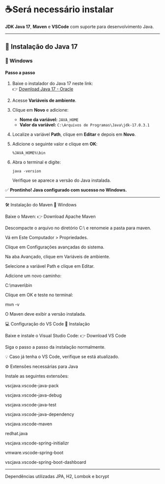# ☕Será necessário instalar

**JDK Java 17**, **Maven** e **VSCode** com suporte para desenvolvimento Java.

---

## 🧩 Instalação do Java 17

### 🔹 Windows

#### Passo a passo

1. Baixe o instalador do Java 17 neste link:  
   👉 [Download Java 17 - Oracle](https://download.oracle.com/java/17/archive/jdk-17.0.6_windows-x64_bin.msi)

2. Acesse **Variáveis de ambiente**.

3. Clique em **Novo** e adicione:
    - **Nome da variável:** `JAVA_HOME`  
    - **Valor da variável:** `C:\Arquivos de Programas\Java\jdk-17.0.3.1`

4. Localize a variável **Path**, clique em **Editar** e depois em **Novo**.

5. Adicione o seguinte valor e clique em **OK**:
    ```
    %JAVA_HOME%\bin
    ```

6. Abra o terminal e digite:
    ```
    java -version
    ```
    Verifique se aparece a versão do Java instalada.

✅ **Prontinho! Java configurado com sucesso no Windows.**

---

🛠️ Instalação do Maven
🔹 Windows

Baixe o Maven:
👉 Download Apache Maven

Descompacte o arquivo no diretório C:\ e renomeie a pasta para maven.

Vá em Este Computador > Propriedades.

Clique em Configurações avançadas do sistema.

Na aba Avançado, clique em Variáveis de ambiente.

Selecione a variável Path e clique em Editar.

Adicione um novo caminho:

C:\maven\bin


Clique em OK e teste no terminal:

mvn -v


O Maven deve exibir a versão instalada.

💻 Configuração do VS Code
🔹 Instalação

Baixe e instale o Visual Studio Code:
👉 Download VS Code

Siga o passo a passo da instalação normalmente.

💡 Caso já tenha o VS Code, verifique se está atualizado.

⚙️ Extensões necessárias para Java

Instale as seguintes extensões:

vscjava.vscode-java-pack

vscjava.vscode-java-debug

vscjava.vscode-java-test

vscjava.vscode-java-dependency

vscjava.vscode-maven

redhat.java

vscjava.vscode-spring-initializr

vmware.vscode-spring-boot

vscjava.vscode-spring-boot-dashboard

------------------------
Dependências utilizadas JPA, H2, Lombok e bcrypt
